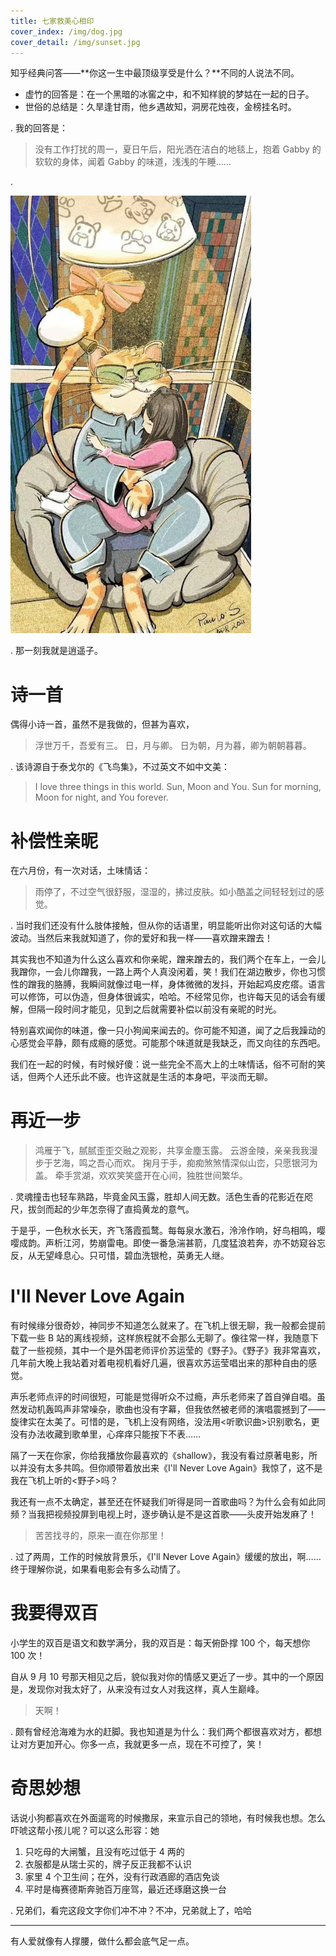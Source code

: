 ```yaml
---
title: 七家救美心相印
cover_index: /img/dog.jpg
cover_detail: /img/sunset.jpg
---
```


知乎经典问答——**你这一生中最顶级享受是什么？**不同的人说法不同。

- 虚竹的回答是：在一个黑暗的冰窖之中，和不知样貌的梦姑在一起的日子。
- 世俗的总结是：久旱逢甘雨，他乡遇故知，洞房花烛夜，金榜挂名时。

.
我的回答是：

> 没有工作打扰的周一，夏日午后，阳光洒在洁白的地毯上，抱着 Gabby 的软软的身体，闻着 Gabby 的味道，浅浅的午睡……

.

![](/img/embrace.jpg)

.
那一刻我就是逍遥子。

# 诗一首

偶得小诗一首，虽然不是我做的，但甚为喜欢，

>浮世万千，吾爱有三。
>日，月与卿。
>日为朝，月为暮，卿为朝朝暮暮。

.
该诗源自于泰戈尔的《飞鸟集》，不过英文不如中文美：

>I love three things in this world.
>Sun, Moon and You.
>Sun for morning, Moon for night, and You forever.


# 补偿性亲昵

在六月份，有一次对话，土味情话：

>雨停了，不过空气很舒服，湿湿的，拂过皮肤。如小酷盖之间轻轻划过的感觉。

.
当时我们还没有什么肢体接触，但从你的话语里，明显能听出你对这句话的大幅波动。当然后来我就知道了，你的爱好和我一样——喜欢蹭来蹭去！

其实我也不知道为什么这么喜欢和你亲昵，蹭来蹭去的，我们两个在车上，一会儿我蹭你，一会儿你蹭我，一路上两个人真没闲着，笑！我们在湖边散步，你也习惯性的蹭我的胳膊，我瞬间就像过电一样，身体微微的发抖，开始起鸡皮疙瘩。语言可以修饰，可以伪造，但身体很诚实，哈哈。不经常见你，也许每天见的话会有缓解，但隔一段时间才能见，见到之后就需要补偿以前没有亲昵的时光。

特别喜欢闻你的味道，像一只小狗闻来闻去的。你可能不知道，闻了之后我躁动的心感觉会平静，颇有成瘾的感觉。可能那个味道就是我缺乏，而又向往的东西吧。

我们在一起的时候，有时候好傻：说一些完全不高大上的土味情话，俗不可耐的笑话，但两个人还乐此不疲。也许这就是生活的本身吧，平淡而无聊。

# 再近一步

>鸿雁于飞，腻腻歪歪交融之观影，共享金塵玉露。
>云游金陵，亲亲我我漫步于艺海，鸣之吾心而欢。
>掬月于手，痴痴煞煞情深似山峦，只愿银河为盖。
>牵手赏湖，欢欢笑笑盛开在心间，独胜世间繁华。

.
灵魂撞击也轻车熟路，毕竟金风玉露，胜却人间无数。活色生香的花影近在咫尺，拔剑而起的少年怎奈得了直捣黄龙的意气。

于是乎，一色秋水长天，齐飞落霞孤鹜。每每泉水激石，泠泠作响，好鸟相鸣，嘤嘤成韵。声析江河，势崩雷电。即使一番急湍甚箭，几度猛浪若奔，亦不妨窥谷忘反，从无望峰息心。只可惜，碧血洗银枪，英勇无人继。

# I'll Never Love Again

有时候缘分很奇妙，神同步不知道怎么就来了。在飞机上很无聊，我一般都会提前下载一些 B 站的离线视频，这样旅程就不会那么无聊了。像往常一样，我随意下载了一些视频，其中一个是外国老师评价苏运莹的《野子》。《野子》我非常喜欢，几年前大晚上我站着对着电视机看好几遍，很喜欢苏运莹唱出来的那种自由的感觉。

声乐老师点评的时间很短，可能是觉得听众不过瘾，声乐老师来了首自弹自唱。虽然发动机轰鸣声非常噪杂，歌曲也没有字幕，但我依然被老师的演唱震撼到了——旋律实在太美了。可惜的是，飞机上没有网络，没法用<听歌识曲>识别歌名，更没有办法收藏到歌单里，心痒痒只能按下不表……

隔了一天在你家，你给我播放你最喜欢的《shallow》，我没有看过原著电影，所以并没有太多共鸣。但你顺带着放出来《I'll Never Love Again》我惊了，这不是我在飞机上听的<野子>吗？

我还有一点不太确定，甚至还在怀疑我们听得是同一首歌曲吗？为什么会有如此同频？当我把视频投屏到电视上时，逐步确认是不是这首歌——头皮开始发麻了！

>苦苦找寻的，原来一直在你那里！

.
过了两周，工作的时候放背景乐，《I'll Never Love Again》缓缓的放出，啊……终于理解你说，如果看电影会有多么动情了。


# 我要得双百

小学生的双百是语文和数学满分，我的双百是：每天俯卧撑 100 个，每天想你 100 次！

自从 9 月 10 号那天相见之后，貌似我对你的情感又更近了一步。其中的一个原因是，发现你对我太好了，从来没有过女人对我这样，真人生巅峰。

> 天啊！

.
颇有曾经沧海难为水的赶脚。我也知道是为什么：我们两个都很喜欢对方，都想让对方更加开心。你多一点，我就更多一点，现在不可控了，笑！


# 奇思妙想

话说小狗都喜欢在外面遛弯的时候撒尿，来宣示自己的领地，有时候我也想。怎么吓唬这帮小孩儿呢？可以这么形容：她

1. 只吃母的大闸蟹，且没有吃过低于 4 两的
2. 衣服都是从瑞士买的，牌子反正我都不认识
3. 家里 4 个卫生间；在外，没有行政酒廊的酒店免谈
4. 平时是梅赛德斯奔驰百万座驾，最近还琢磨这换一台

.
兄弟们，看完这段文字你们冲不冲？不冲，兄弟就上了，哈哈

---

有人爱就像有人撑腰，做什么都会底气足一点。
